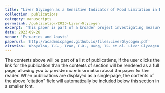 ```yaml
---
title: "Liver Glycogen as a Sensitive Indicator of Food Limitation in Delta Smelt"
collection: publications
category: manuscripts
permalink: /publication/2023-Liver-Glycogen
excerpt: 'This paper is part of a broader project investigating measures of food limitation in Delta Smelt, a long proposed cause for their difficult recovery. Here, I focused on optimizing a method for the determination of liver glycogen in small amounts of fish tissue. We then applied this method to wild-caught Delta Smelt to conclude that glycogen levels of wild fish were more similar to unfed hatchery fish than fed hatchery fish. This work informs the broader environmental context in which Delta Smelt are struggling to recover, and provides a framework for conservationists to access suitability of hatchery-release habitats.'
date: 2023-09-28
venue: 'Estuaries and Coasts'
paperurl: 'http://academicpages.github.io/files/LiverGlycogen.pdf'
citation: 'Dhayalan, T.S., Tran, F.D., Hung, TC. et al. Liver Glycogen as a Sensitive Indicator of Food Limitation in Delta Smelt. Estuaries and Coasts 47, 504–518 (2024). https://doi.org/10.1007/s12237-023-01282-y'
---
```

The contents above will be part of a list of publications, if the user clicks the link for the publication than the contents of section will be rendered as a full page, allowing you to provide more information about the paper for the reader. When publications are displayed as a single page, the contents of the above "citation" field will automatically be included below this section in a smaller font.
